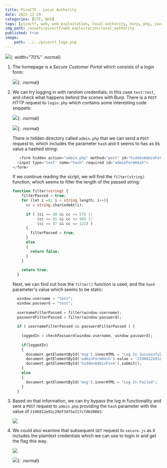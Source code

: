 ```yaml
---
title: PicoCTF - Local Authority
date: 2023-12-29
categories: [CTF, Web]
tags: [picoctf, web, web-exploitation, local-authority, burp, php, javascript]
img_path: /assets/picoctf/web_exploitation/local_authority
published: true
image:
    path: ../../picoctf_logo.png
---
```


![](room_banner.png){: width="70%" .normal}

1. The homepage is a *Secure Customer Portal* which consists of a login form:

    ![](home.png){: .normal}

2. We can try logging in with random credentials, in this case `test:test`, and check what happens behind the scenes with Burp. There is a `POST` HTTP request to `login.php` which contains some interesting code snippets:

    ![](login_failed.png){: .normal}

    ![](login_php.png){: .normal}

    There is hidden directory called `admin.php` that we can send a `POST` request to, which includes the parameter `hash` and it seems to has as its value a hashed string:

    ```php
       <form hidden action="admin.php" method="post" id="hiddenAdminForm">
      <input type="text" name="hash" required id="adminFormHash">
    </form>
    ```

    If we continue reading the script, we will find the `filter(string)` function, which seems to filter the length of the passed string:

    ```php
    function filter(string) {
        filterPassed = true;
        for (let i =0; i < string.length; i++){
          cc = string.charCodeAt(i);
          
          if ( (cc >= 48 && cc <= 57) ||
               (cc >= 65 && cc <= 90) ||
               (cc >= 97 && cc <= 122) )
          {
            filterPassed = true;     
          }
          else
          {
            return false;
          }
        }
        
        return true;
      }
    ```

    Next, we can find out how the `filter()` function is used, and the `hash` parameter's value which seems to be static:

    ```php
      window.username = "test";
      window.password = "test";
      
      usernameFilterPassed = filter(window.username);
      passwordFilterPassed = filter(window.password);
      
      if ( usernameFilterPassed && passwordFilterPassed ) {
      
        loggedIn = checkPassword(window.username, window.password);
        
        if(loggedIn)
        {
          document.getElementById('msg').innerHTML = "Log In Successful";
          document.getElementById('adminFormHash').value = "2196812e91c29df34f5e217cfd639881";
          document.getElementById('hiddenAdminForm').submit();
        }
        else
        {
          document.getElementById('msg').innerHTML = "Log In Failed";
        }
      }
    ```

3. Based on that information, we can try bypass the log in functionality and sent a `POST` request to `admin.php` providing the `hash` parameter with the value of `2196812e91c29df34f5e217cfd639881`:

    ![](flag_burp.png)

4. We could also examine that subsequent `GET` request to `secure.js` as it includes the plaintext credentials which we can use to login in and get the flag this way.

    ![](secure_js.png)

    ![](flag.png){: .normal}